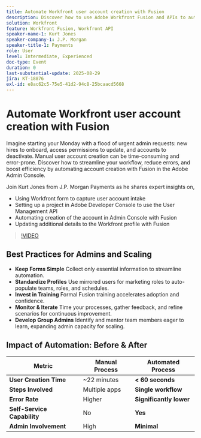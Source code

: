 ```yaml
---
title: Automate Workfront user account creation with Fusion
description: Discover how to use Adobe Workfront Fusion and APIs to automate user account creation, cut setup time from 22 minutes to under 60 seconds, and boost efficiency.
solution: Workfront
feature: Workfront Fusion, Workfront API
speaker-name-1: Kurt Jones
speaker-company-1: J.P. Morgan
speaker-title-1: Payments
role: User
level: Intermediate, Experienced
doc-type: Event
duration: 0
last-substantial-update: 2025-08-29
jira: KT-18876
exl-id: e8ac62c5-75e5-41d2-94c8-25bcaacd5668
---
```

# Automate Workfront user account creation with Fusion

Imagine starting your Monday with a flood of urgent admin requests: new hires to onboard, access permissions to update, and accounts to deactivate. Manual user account creation can be time-consuming and error-prone. Discover how to streamline your workflow, reduce errors, and boost efficiency by automating account creation with Fusion in the Adobe Admin Console.

Join Kurt Jones from J.P. Morgan Payments as he shares expert insights on,

* Using Workfront form to capture user account intake
* Setting up a project in Adobe Developer Console to use the User Management API
* Automating creation of the account in Admin Console with Fusion
* Updating additional details to the Workfront profile with Fusion

>[!VIDEO](https://video.tv.adobe.com/v/3471496/?learn=on&enablevpops)

## Best Practices for Admins and Scaling

* **Keep Forms Simple** Collect only essential information to streamline automation.
* **Standardize Profiles** Use mirrored users for marketing roles to auto-populate teams, roles, and schedules.
* **Invest in Training** Formal Fusion training accelerates adoption and confidence.
* **Monitor & Iterate** Time your processes, gather feedback, and refine scenarios for continuous improvement.
* **Develop Group Admins** Identify and mentor team members eager to learn, expanding admin capacity for scaling.

## Impact of Automation: Before & After

| **Metric**                   | **Manual Process** | **Automated Process**   |
|-------------------------------|--------------------|-------------------------|
| **User Creation Time**        | ~22 minutes        | **< 60 seconds**        |
| **Steps Involved**            | Multiple apps      | **Single workflow**     |
| **Error Rate**                | Higher             | **Significantly lower** |
| **Self-Service Capability**   | No                 | **Yes**                 |
| **Admin Involvement**         | High               | **Minimal**             |
